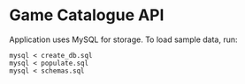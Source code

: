 # Game Catalogue API

Application uses MySQL for storage. To load sample data, run:

    mysql < create_db.sql
    mysql < populate.sql
    mysql < schemas.sql